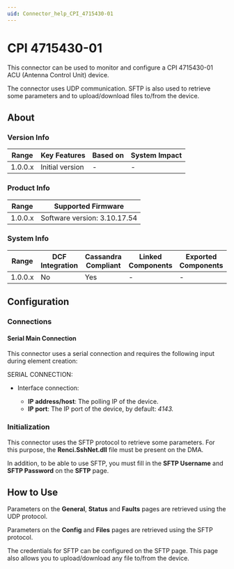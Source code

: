 ```yaml
---
uid: Connector_help_CPI_4715430-01
---
```


# CPI 4715430-01

This connector can be used to monitor and configure a CPI 4715430-01 ACU (Antenna Control Unit) device.

The connector uses UDP communication. SFTP is also used to retrieve some parameters and to upload/download files to/from the device.

## About

### Version Info

| **Range** | **Key Features** | **Based on** | **System Impact** |
|-----------|------------------|--------------|-------------------|
| 1.0.0.x   | Initial version  | \-           | \-                |

### Product Info

| **Range** | **Supported Firmware**       |
|-----------|------------------------------|
| 1.0.0.x   | Software version: 3.10.17.54 |

### System Info

| Range     | DCF Integration     | Cassandra Compliant     | Linked Components     | Exported Components     |
|-----------|---------------------|-------------------------|-----------------------|-------------------------|
| 1.0.0.x   | No                  | Yes                     | \-                    | \-                      |

## Configuration

### Connections

#### Serial Main Connection

This connector uses a serial connection and requires the following input during element creation:

SERIAL CONNECTION:

- Interface connection:

  - **IP address/host**: The polling IP of the device.
  - **IP port**: The IP port of the device, by default: *4143.*

### Initialization

This connector uses the SFTP protocol to retrieve some parameters. For this purpose, the **Renci.SshNet.dll** file must be present on the DMA.

In addition, to be able to use SFTP, you must fill in the **SFTP Username** and **SFTP Password** on the **SFTP** page.

## How to Use

Parameters on the **General**, **Status** and **Faults** pages are retrieved using the UDP protocol.

Parameters on the **Config** and **Files** pages are retrieved using the SFTP protocol.

The credentials for SFTP can be configured on the SFTP page. This page also allows you to upload/download any file to/from the device.
